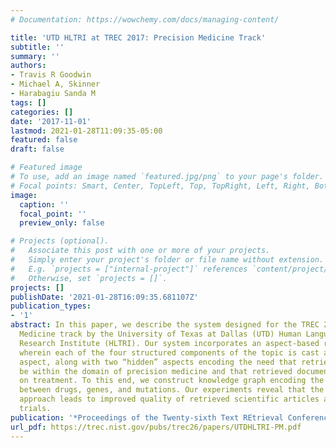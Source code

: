```yaml
---
# Documentation: https://wowchemy.com/docs/managing-content/

title: 'UTD HLTRI at TREC 2017: Precision Medicine Track'
subtitle: ''
summary: ''
authors:
- Travis R Goodwin
- Michael A, Skinner
- Harabagiu Sanda M
tags: []
categories: []
date: '2017-11-01'
lastmod: 2021-01-28T11:09:35-05:00
featured: false
draft: false

# Featured image
# To use, add an image named `featured.jpg/png` to your page's folder.
# Focal points: Smart, Center, TopLeft, Top, TopRight, Left, Right, BottomLeft, Bottom, BottomRight.
image:
  caption: ''
  focal_point: ''
  preview_only: false

# Projects (optional).
#   Associate this post with one or more of your projects.
#   Simply enter your project's folder or file name without extension.
#   E.g. `projects = ["internal-project"]` references `content/project/deep-learning/index.md`.
#   Otherwise, set `projects = []`.
projects: []
publishDate: '2021-01-28T16:09:35.681107Z'
publication_types:
- '1'
abstract: In this paper, we describe the system designed for the TREC 2017 Precision
  Medicine track by the University of Texas at Dallas (UTD) Human Language Technology
  Research Institute (HLTRI). Our system incorporates an aspect-based retrieval paradigm
  wherein each of the four structured components of the topic is cast as a separate
  aspect, along with two “hidden” aspects encoding the need that retrieved documents
  be within the domain of precision medicine and that retrieved documents have a focus
  on treatment. To this end, we construct knowledge graph encoding the relationships
  between drugs, genes, and mutations. Our experiments reveal that the aspect-based
  approach leads to improved quality of retrieved scientific articles and clinical
  trials.
publication: '*Proceedings of the Twenty-sixth Text REtrieval Conference (TREC 2017)*'
url_pdf: https://trec.nist.gov/pubs/trec26/papers/UTDHLTRI-PM.pdf
---
```

